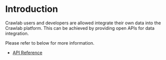# Introduction

Crawlab users and developers are allowed integrate their own data into the Crawlab platform. This can be achieved by
providing open APIs for data integration.

Please refer to below for more information.

- [API Reference](api-reference.md)